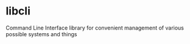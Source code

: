 # libcli
Command Line Interface library for convenient management of various possible systems and things
